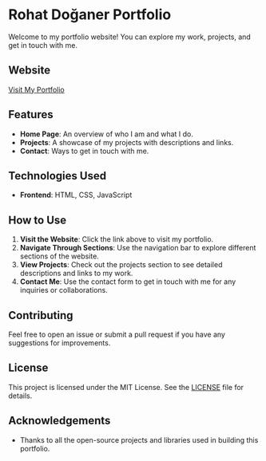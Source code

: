 
# Rohat Doğaner Portfolio

Welcome to my portfolio website! You can explore my work, projects, and get in touch with me.

## Website

[Visit My Portfolio](https://rohatdoganer.dev/)

## Features

- **Home Page**: An overview of who I am and what I do.
- **Projects**: A showcase of my projects with descriptions and links.
- **Contact**: Ways to get in touch with me.

## Technologies Used

- **Frontend**: HTML, CSS, JavaScript

## How to Use

1. **Visit the Website**: Click the link above to visit my portfolio.
2. **Navigate Through Sections**: Use the navigation bar to explore different sections of the website.
3. **View Projects**: Check out the projects section to see detailed descriptions and links to my work.
4. **Contact Me**: Use the contact form to get in touch with me for any inquiries or collaborations.

## Contributing

Feel free to open an issue or submit a pull request if you have any suggestions for improvements.

## License

This project is licensed under the MIT License. See the [LICENSE](LICENSE) file for details.

## Acknowledgements

- Thanks to all the open-source projects and libraries used in building this portfolio.



